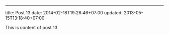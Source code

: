 ---
title: Post 13
date: 2014-02-18T19:26:46+07:00
updated: 2013-05-15T13:18:40+07:00

This is content of post 13